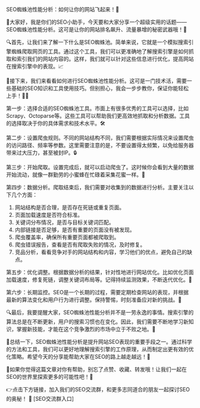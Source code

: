 SEO蜘蛛池性能分析：如何让你的网站飞起来！🚀

🌟大家好，我是你们的SEO小助手，今天要和大家分享一个超级实用的话题——SEO蜘蛛池性能分析。这可是让你的网站排名飙升、流量暴增的秘密武器哦！🎯

🔍首先，让我们来了解一下什么是SEO蜘蛛池。简单来说，它就是一个模拟搜索引擎蜘蛛爬取网页的工具。通过这个工具，我们可以更准确地了解搜索引擎是如何抓取和索引我们的网站内容的。这样，我们就可以针对这些信息进行优化，提高网站在搜索引擎中的表现。📈

🌈接下来，我们来看看如何进行SEO蜘蛛池性能分析。这可是一门技术活，需要一些基础的SEO知识和工具使用技巧。但别担心，我会一步步教你，保证你能轻松上手！👩‍🏫

第一步：选择合适的SEO蜘蛛池工具。市面上有很多优秀的工具可以选择，比如Scrapy、Octoparse等。这些工具可以帮助我们更高效地抓取和分析数据。工具的选择取决于你的具体需求和技术水平。🛠️

第二步：设置爬虫规则。不同的网站结构不同，我们需要根据实际情况来设置爬虫的访问路径、频率等参数。这里需要注意的是，不要设置得太频繁，以免给服务器带来过大压力，甚至被封IP。🔒

第三步：开始爬取。设置完成后，就可以启动爬虫了。这时候你会看到大量的数据开始流动，就像一群勤劳的小蜜蜂在忙碌着采集花蜜一样。🐝

第四步：数据分析。爬取结束后，我们需要对收集到的数据进行分析。主要关注以下几个方面：
1. 网站结构是否合理，是否存在死链或重复页面。
2. 页面加载速度是否符合标准。
3. 关键词分布情况，是否与目标关键词匹配。
4. 内部链接是否足够，是否有重要的页面没有被发现。
5. 爬虫覆盖率，确保所有重要页面都被爬取到。
6. 爬虫错误报告，查看是否有爬取失败的情况，及时修复。
7. 竞品分析，看看竞争对手的网站结构和内容，学习他们的优点，避免自己的缺点。

第五步：优化调整。根据数据分析的结果，针对性地进行网站优化。比如优化页面加载速度，修复死链，调整关键词布局等。记得持续监测效果，不断迭代优化。🔧

第六步：长期监控。SEO是一个长期的过程，需要定期检查网站的表现，并根据最新的算法变化和用户行为进行调整。保持警惕，时刻准备应对新的挑战。🚧

🔍最后，我要提醒大家，SEO蜘蛛池性能分析并不是一劳永逸的事情。搜索引擎的算法总是在不断更新，用户的搜索习惯也在变化。因此，我们需要不断地学习新知识，掌握新技能，才能在这个竞争激烈的市场中立于不败之地。💪

🚀总结一下，SEO蜘蛛池性能分析是提升网站SEO表现的重要手段之一。通过科学的方法和工具，我们可以更好地理解搜索引擎的工作原理，从而制定出更有效的优化策略。希望今天的分享能帮助大家在SEO的路上越走越远！🌈

🎉如果你觉得这篇文章对你有帮助，别忘了点赞、收藏、转发哦！让我们一起在SEO的世界里探索更多的可能性吧！🚀

👉点击下方链接，加入我们的SEO交流群，和更多志同道合的朋友一起探讨SEO的奥秘！
🔗 [SEO交流群入口]